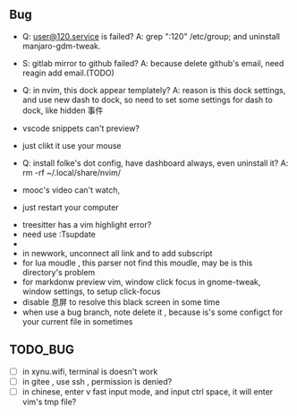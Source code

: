 <!-- 九月 26, 2021 -->

Bug
---
- Q: user@120.service is failed?
  A: grep ":120" /etc/group;  and uninstall manjaro-gdm-tweak.

- S: gitlab mirror to github failed?
  A: because delete github's email, need reagin add email.(TODO)


- Q: in nvim, this dock appear templately?
  A: reason is this dock settings, and use new dash to dock, so need to set some settings for dash to dock, like hidden 事件

- vscode snippets can't preview?
- just clikt it use your mouse

- Q: install folke's dot config, have dashboard always, even uninstall it? 
	A: rm -rf ~/.local/share/nvim/
- mooc's video can't watch, 
- just restart your computer

<!-- - NOTE: not upgrade emacs -->

-  treesitter has a vim highlight error? 
-  need use :Tsupdate
-  
-   in newwork, unconnect all link and to add subscript
-   for lua moudle , this parser not find this moudle, may be is this directory's problem
-   for markdonw preview vim, window click focus in gnome-tweak, window
    settings, to setup click-focus
-  disable 息屏 to resolve this black screen in some time
- when use a bug branch, note delete it , because is's some configct for your
  current file in sometimes


TODO_BUG
---
- [ ] in xynu.wifi, terminal is doesn't work
- [ ] in gitee , use ssh , permission is denied?
- [ ] in chinese, enter v fast input mode, and input ctrl space, it will enter vim's tmp file?
